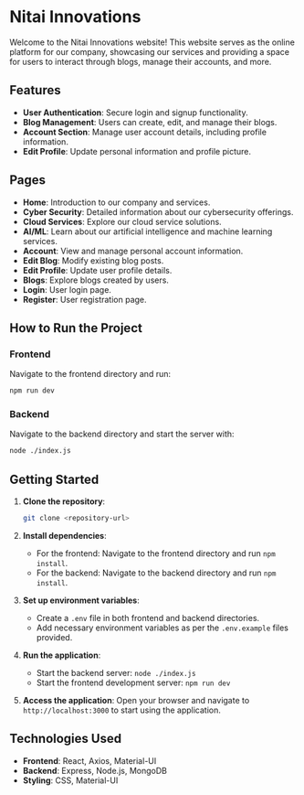 # Nitai Innovations

Welcome to the Nitai Innovations website! This website serves as the online platform for our company, showcasing our services and providing a space for users to interact through blogs, manage their accounts, and more.

## Features

- **User Authentication**: Secure login and signup functionality.
- **Blog Management**: Users can create, edit, and manage their blogs.
- **Account Section**: Manage user account details, including profile information.
- **Edit Profile**: Update personal information and profile picture.

## Pages

- **Home**: Introduction to our company and services.
- **Cyber Security**: Detailed information about our cybersecurity offerings.
- **Cloud Services**: Explore our cloud service solutions.
- **AI/ML**: Learn about our artificial intelligence and machine learning services.
- **Account**: View and manage personal account information.
- **Edit Blog**: Modify existing blog posts.
- **Edit Profile**: Update user profile details.
- **Blogs**: Explore blogs created by users.
- **Login**: User login page.
- **Register**: User registration page.

## How to Run the Project

### Frontend

Navigate to the frontend directory and run:

```bash
npm run dev
```

### Backend

Navigate to the backend directory and start the server with:

```bash
node ./index.js
```

## Getting Started

1. **Clone the repository**:
   ```bash
   git clone <repository-url>
   ```
2. **Install dependencies**:
   - For the frontend: Navigate to the frontend directory and run `npm install`.
   - For the backend: Navigate to the backend directory and run `npm install`.

3. **Set up environment variables**:
   - Create a `.env` file in both frontend and backend directories.
   - Add necessary environment variables as per the `.env.example` files provided.

4. **Run the application**:
   - Start the backend server: `node ./index.js`
   - Start the frontend development server: `npm run dev`

5. **Access the application**:
   Open your browser and navigate to `http://localhost:3000` to start using the application.

## Technologies Used

- **Frontend**: React, Axios, Material-UI
- **Backend**: Express, Node.js, MongoDB
- **Styling**: CSS, Material-UI
